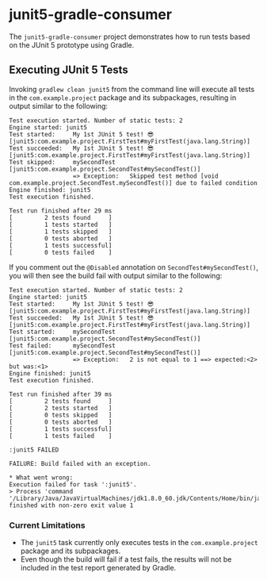 # junit5-gradle-consumer

The `junit5-gradle-consumer` project demonstrates how to run tests based on the JUnit 5 prototype using Gradle.

## Executing JUnit 5 Tests

Invoking `gradlew clean junit5` from the command line will execute all tests in the `com.example.project` package and its subpackages, resulting in output similar to the following:

```
Test execution started. Number of static tests: 2
Engine started: junit5
Test started:     My 1st JUnit 5 test! 😎 [junit5:com.example.project.FirstTest#myFirstTest(java.lang.String)]
Test succeeded:   My 1st JUnit 5 test! 😎 [junit5:com.example.project.FirstTest#myFirstTest(java.lang.String)]
Test skipped:     mySecondTest [junit5:com.example.project.SecondTest#mySecondTest()]
                  => Exception:   Skipped test method [void com.example.project.SecondTest.mySecondTest()] due to failed condition
Engine finished: junit5
Test execution finished.

Test run finished after 29 ms
[         2 tests found     ]
[         1 tests started   ]
[         1 tests skipped   ]
[         0 tests aborted   ]
[         1 tests successful]
[         0 tests failed    ]
```

If you comment out the `@Disabled` annotation on `SecondTest#mySecondTest()`, you will then see the build fail with output similar to the following:

```
Test execution started. Number of static tests: 2
Engine started: junit5
Test started:     My 1st JUnit 5 test! 😎 [junit5:com.example.project.FirstTest#myFirstTest(java.lang.String)]
Test succeeded:   My 1st JUnit 5 test! 😎 [junit5:com.example.project.FirstTest#myFirstTest(java.lang.String)]
Test started:     mySecondTest [junit5:com.example.project.SecondTest#mySecondTest()]
Test failed:      mySecondTest [junit5:com.example.project.SecondTest#mySecondTest()]
                  => Exception:   2 is not equal to 1 ==> expected:<2> but was:<1>
Engine finished: junit5
Test execution finished.

Test run finished after 39 ms
[         2 tests found     ]
[         2 tests started   ]
[         0 tests skipped   ]
[         0 tests aborted   ]
[         1 tests successful]
[         1 tests failed    ]

:junit5 FAILED

FAILURE: Build failed with an exception.

* What went wrong:
Execution failed for task ':junit5'.
> Process 'command '/Library/Java/JavaVirtualMachines/jdk1.8.0_60.jdk/Contents/Home/bin/java'' finished with non-zero exit value 1
```

### Current Limitations

- The `junit5` task currently only executes tests in the `com.example.project` package and its subpackages.
- Even though the build will fail if a test fails, the results will not be included in the test report generated by Gradle.
